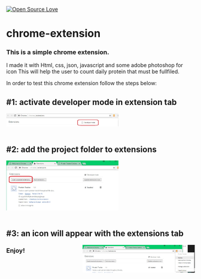 [![Open Source Love](https://badges.frapsoft.com/os/v1/open-source.svg?v=103)](https://github.com/ellerbrock/open-source-badges/)

# chrome-extension

### This is a simple chrome extension. 

I made it with Html, css, json, javascript and some adobe photoshop for icon
This will help the user to count daily protein that must be fullfiled.

In order to test this chrome extension follow the steps below:

## #1: activate developer mode in extension tab
<img aling="left" width="300" src="assets/developer.jpg" alt="clone this repository" />

<br/>
<br/>

## #2: add the project folder to extensions
<img aling="left" width="300" src="assets/load.jpg" alt="clone this repository" />
<br/>
<br/>

## #3: an icon will appear with the extensions tab
<img align="right" width="300" src="assets/icon.jpg" alt="clone this repository" />

### Enjoy!
